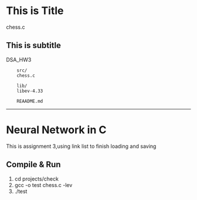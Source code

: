 # This is Title 

chess.c

## This is subtitle

DSA_HW3

        src/
        chess.c

        lib/
        libev-4.33

        REAADME.md
-------------------------------------
# Neural Network in C

This is assignment 3,using link list to finish loading and saving

## Compile & Run

1. cd projects/check
2. gcc -o test chess.c -lev
2.  ./test
